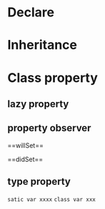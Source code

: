 # Declare

# Inheritance

# Class property
## lazy property

## property observer
==willSet==

==didSet==

## type property
`satic var xxxx`
`class var xxx`